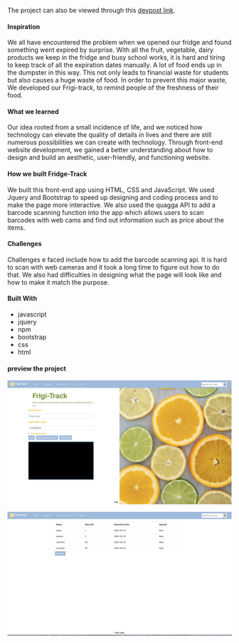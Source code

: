 The project can also be viewed through this [devpost link](https://devpost.com/software/fridge-track).

#### **Inspiration**

We all have encountered the problem when we opened our fridge and found something went expired by surprise. With all the fruit, vegetable, dairy products we keep in the fridge and busy school works, it is hard and tiring to keep track of all the expiration dates manually. A lot of food ends up in the dumpster in this way. This not only leads to financial waste for students but also causes a huge waste of food. In order to prevent this major waste, We developed our Frigi-track, to remind people of the freshness of their food.

#### **What we learned**
Our idea rooted from a small incidence of life, and we noticed how technology can elevate the quality of details in lives and there are still numerous possibilities we can create with technology. Through front-end website development, we gained a better understanding about how to design and build an aesthetic, user-friendly, and functioning website.

#### **How we built Fridge-Track**
We built this front-end app using HTML, CSS and JavaScript. We used Jquery and Bootstrap to speed up designing and coding process and to make the page more interactive. We also used the quagga API to add a barcode scanning function into the app which allows users to scan barcodes with web cams and find out information such as price about the items.

#### **Challenges**
Challenges e faced include how to add the barcode scanning api. It is hard to scan with web cameras and it took a long time to figure out how to do that. We also had difficulties in designing what the page will look like and how to make it match the purpose.

#### **Built With**
- javascript
- jquery
- npm
- bootstrap
- css
- html

#### preview the project

![cover page](/images/main.png)

![tracking page](/images/home.png)

